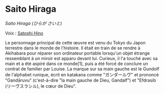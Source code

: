 # Saito Hiraga

_Saito Hiraga (ひらが さいと)_

Voix : [Satoshi Hino](https://fr.wikipedia.org/wiki/Satoshi_Hino)

Le personnage principal de cette œuvre est venu du Tokyo du Japon terrestre dans le monde de l'histoire. Il était en train de se rendre à Akihabara pour réparer son ordinateur portable lorsqu'un objet étrange ressemblant à un miroir est apparu devant lui. Curieux, il l'a touché avec sa main et a été aspiré dans ce monde[1], puis a été forcé de conclure un contrat de familier par Louise. La marque sur sa main gauche est le Gundolf de l'alphabet runique, écrit en katakana comme "ガンダールヴ" et prononcé "Gandāruvu" (c'est-à-dire "la main gauche de Dieu, Gandalf") et "Efdrasib (リーヴスラシル), le cœur de Dieu".